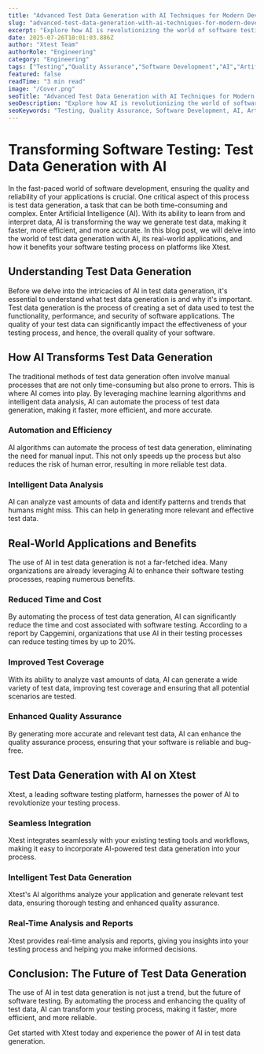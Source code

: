 ```yaml
---
title: "Advanced Test Data Generation with AI Techniques for Modern Development"
slug: "advanced-test-data-generation-with-ai-techniques-for-modern-development"
excerpt: "Explore how AI is revolutionizing the world of software testing by automating and optimizing test data generation. Discover how utilizing AI can save time, enhance accuracy and increase the efficiency of your testing process. Delve into our in-depth analysis of this transformative technology, and find out how you can leverage AI for your test data generation needs."
date: 2025-07-26T10:01:03.886Z
author: "Xtest Team"
authorRole: "Engineering"
category: "Engineering"
tags: ["Testing","Quality Assurance","Software Development","AI","Artificial Intelligence"]
featured: false
readTime: "3 min read"
image: "/Cover.png"
seoTitle: "Advanced Test Data Generation with AI Techniques for Modern Development"
seoDescription: "Explore how AI is revolutionizing the world of software testing by automating and optimizing test data generation. Discover how utilizing AI can save time, enhance accuracy and increase the efficiency of your testing process. Delve into our in-depth analysis of this transformative technology, and find out how you can leverage AI for your test data generation needs."
seoKeywords: "Testing, Quality Assurance, Software Development, AI, Artificial Intelligence"
---
```


# Transforming Software Testing: Test Data Generation with AI

In the fast-paced world of software development, ensuring the quality and reliability of your applications is crucial. One critical aspect of this process is test data generation, a task that can be both time-consuming and complex. Enter Artificial Intelligence (AI). With its ability to learn from and interpret data, AI is transforming the way we generate test data, making it faster, more efficient, and more accurate. In this blog post, we will delve into the world of test data generation with AI, its real-world applications, and how it benefits your software testing process on platforms like Xtest.

## Understanding Test Data Generation

Before we delve into the intricacies of AI in test data generation, it's essential to understand what test data generation is and why it's important. Test data generation is the process of creating a set of data used to test the functionality, performance, and security of software applications. The quality of your test data can significantly impact the effectiveness of your testing process, and hence, the overall quality of your software.

## How AI Transforms Test Data Generation

The traditional methods of test data generation often involve manual processes that are not only time-consuming but also prone to errors. This is where AI comes into play. By leveraging machine learning algorithms and intelligent data analysis, AI can automate the process of test data generation, making it faster, more efficient, and more accurate.

### Automation and Efficiency

AI algorithms can automate the process of test data generation, eliminating the need for manual input. This not only speeds up the process but also reduces the risk of human error, resulting in more reliable test data.

### Intelligent Data Analysis

AI can analyze vast amounts of data and identify patterns and trends that humans might miss. This can help in generating more relevant and effective test data.

## Real-World Applications and Benefits

The use of AI in test data generation is not a far-fetched idea. Many organizations are already leveraging AI to enhance their software testing processes, reaping numerous benefits.

### Reduced Time and Cost

By automating the process of test data generation, AI can significantly reduce the time and cost associated with software testing. According to a report by Capgemini, organizations that use AI in their testing processes can reduce testing times by up to 20%.

### Improved Test Coverage

With its ability to analyze vast amounts of data, AI can generate a wide variety of test data, improving test coverage and ensuring that all potential scenarios are tested.

### Enhanced Quality Assurance

By generating more accurate and relevant test data, AI can enhance the quality assurance process, ensuring that your software is reliable and bug-free.

## Test Data Generation with AI on Xtest

Xtest, a leading software testing platform, harnesses the power of AI to revolutionize your testing process.

### Seamless Integration

Xtest integrates seamlessly with your existing testing tools and workflows, making it easy to incorporate AI-powered test data generation into your process.

### Intelligent Test Data Generation

Xtest's AI algorithms analyze your application and generate relevant test data, ensuring thorough testing and enhanced quality assurance.

### Real-Time Analysis and Reports

Xtest provides real-time analysis and reports, giving you insights into your testing process and helping you make informed decisions.

## Conclusion: The Future of Test Data Generation

The use of AI in test data generation is not just a trend, but the future of software testing. By automating the process and enhancing the quality of test data, AI can transform your testing process, making it faster, more efficient, and more reliable.

Get started with Xtest today and experience the power of AI in test data generation.